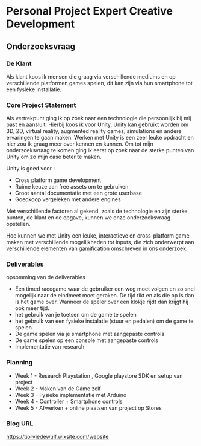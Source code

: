 # Personal Project Expert Creative Development

## Onderzoeksvraag

### De Klant
Als klant koos ik mensen die graag via verschillende mediums en op verschillende platformen games spelen, dit kan zijn via hun smartphone tot een fysieke installatie.

### Core Project Statement
Als vertrekpunt ging ik op zoek naar een technologie die persoonlijk bij mij past en aansluit. Hierbij koos ik voor Unity, Unity kan gebruikt worden om 3D, 2D, virtual reality, augmented reality games, simulations en andere ervaringen te gaan maken. Werken met Unity is een zeer leuke opdracht en hier zou ik graag meer over kennen en kunnen. Om tot mijn onderzoeksvraag te komen ging ik eerst op zoek naar de sterke punten van Unity om zo mijn case beter te maken.

Unity is goed voor : 
- Cross platform game development
- Ruime keuze aan free assets om te gebruiken
- Groot aantal documentatie met een grote userbase
- Goedkoop vergeleken met andere engines

Met verschillende factoren al gekend, zoals de technologie en zijn sterke punten, de klant en de opgave, kunnen we onze onderzoeksvraag opstellen.

Hoe kunnen we met Unity een leuke, interactieve en cross-platform game maken met verschillende mogelijkheden tot inputs, die zich onderwerpt aan verschillende elementen van gamification omschreven in ons onderzoek.

### Deliverables
opsomming van de deliverables
* Een timed racegame waar de gebruiker een weg moet volgen en zo snel mogelijk naar de eindmeet moet geraken. De tijd tikt en als die op is dan is het game over. Wanneer de speler over een klokje rijdt dan krijgt hij ook meer tijd.
* het gebruik van je toetsen om de game te spelen
* het gebruik van een fysieke instalatie (stuur en pedalen) om de game te spelen
* De game spelen via je smartphone met aangepaste controls
* De game spelen op een console met aangepaste controls
* Implementatie van research

### Planning
* Week 1 - Research Playstation , Google playstore SDK en setup van project
* Week 2 - Maken van de Game zelf
* Week 3 - Fysieke implementatie met Arduino
* Week 4 - Controller + Smartphone controls
* Week 5 - Afwerken + online plaatsen van project op Stores


### Blog URL
https://tjorviedewulf.wixsite.com/website
